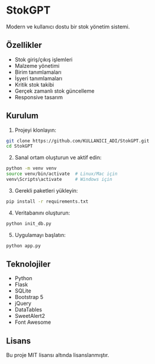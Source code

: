 # StokGPT

Modern ve kullanıcı dostu bir stok yönetim sistemi.

## Özellikler

- Stok giriş/çıkış işlemleri
- Malzeme yönetimi
- Birim tanımlamaları
- İşyeri tanımlamaları
- Kritik stok takibi
- Gerçek zamanlı stok güncelleme
- Responsive tasarım

## Kurulum

1. Projeyi klonlayın:
```bash
git clone https://github.com/KULLANICI_ADI/StokGPT.git
cd StokGPT
```

2. Sanal ortam oluşturun ve aktif edin:
```bash
python -m venv venv
source venv/bin/activate  # Linux/Mac için
venv\Scripts\activate     # Windows için
```

3. Gerekli paketleri yükleyin:
```bash
pip install -r requirements.txt
```

4. Veritabanını oluşturun:
```bash
python init_db.py
```

5. Uygulamayı başlatın:
```bash
python app.py
```

## Teknolojiler

- Python
- Flask
- SQLite
- Bootstrap 5
- jQuery
- DataTables
- SweetAlert2
- Font Awesome

## Lisans

Bu proje MIT lisansı altında lisanslanmıştır. 